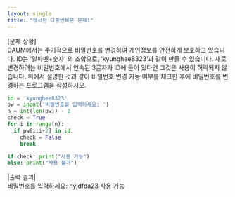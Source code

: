 ```yaml
---
layout: single
title: "정서현 다중반복문 문제1"
---
```

[문제 상황]  
DAUM에서는 주기적으로 비밀번호를 변경하여 개인정보를 안전하게 보호하고 있습니다. ID는 ‘알파벳+숫자’ 의 조합으로, ‘kyunghee8323’과 같이 만들 수 있습니다. 새로 변경하려는 비밀번호에서 연속된 3글자가 ID에 들어 있다면 그것은 사용이 허락되지 않습니다. 위에서 설명한 것과 같이 비밀번호 변경 가능 여부를 체크한 후에 비밀번호를 변경하는 프로그램을 작성하시오.
~~~python
id = 'kyunghee8323'
pw = input('비밀번호를 입력하세요: ')
n = int(len(pw)) - 2
check = True
for i in range(n):
  if pw[i:i+2] in id:
    check = False
    break

if check: print("사용 가능")
else: print("사용 불가")
~~~
|출력 결과|  
비밀번호를 입력하세요: hyjdfda23  사용 가능

